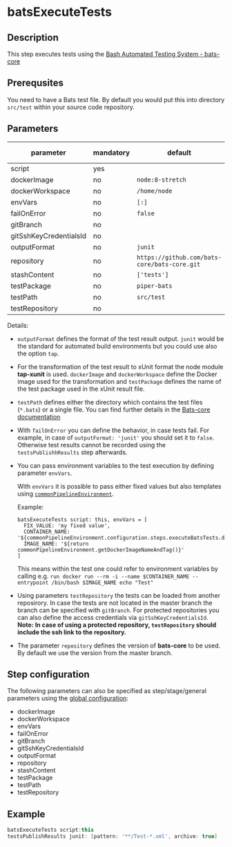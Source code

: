 # batsExecuteTests

## Description

This step executes tests using the [Bash Automated Testing System - bats-core](https://github.com/bats-core/bats-core)

## Prerequsites

You need to have a Bats test file. By default you would put this into directory `src/test` within your source code repository.

## Parameters

| parameter | mandatory | default | possible values |
|-----------|-----------|---------|-----------------|
| script | yes |  |  |
| dockerImage | no | `node:8-stretch` | |
| dockerWorkspace | no |`/home/node`| |
| envVars | no | `[:]` | |
| failOnError | no | `false` | |
| gitBranch | no | | |
| gitSshKeyCredentialsId | no | | |
| outputFormat | no | `junit` | `tap` |
| repository | no | `https://github.com/bats-core/bats-core.git` | |
| stashContent | no | `['tests']` | |
| testPackage | no | `piper-bats` | |
| testPath | no | `src/test`| |
| testRepository | no | | |


Details:

* `outputFormat` defines the format of the test result output. `junit` would be the standard for automated build environments but you could use also the option `tap`.
* For the transformation of the test result to xUnit format the node module **tap-xunit** is used. `dockerImage` and `dockerWorkspace` define the Docker image used for the transformation and `testPackage` defines the name of the test package used in the xUnit result file.
* `testPath` defines either the directory which contains the test files (`*.bats`) or a single file. You can find further details in the [Bats-core documentation](https://github.com/bats-core/bats-core#usage)
* With `failOnError` you can define the behavior, in case tests fail. For example, in case of `outputFormat: 'junit'` you should set it to `false`. Otherwise test results cannot be recorded using the `testsPublishhResults` step afterwards.
* You can pass environment variables to the test execution by defining parameter `envVars`.

    With `envVars` it is possible to pass either fixed values but also templates using [`commonPipelineEnvironment`](commonPipelineEnvironment.md).

    Example:
    ```
    batsExecuteTests script: this, envVars = [
      FIX_VALUE: 'my fixed value',
      CONTAINER_NAME: '${commonPipelineEnvironment.configuration.steps.executeBatsTests.dockerContainerName}',
      IMAGE_NAME: '${return commonPipelineEnvironment.getDockerImageNameAndTag()}'
    ]
    ```

    This means within the test one could refer to environment variables by calling e.g.
    `run docker run --rm -i --name $CONTAINER_NAME --entrypoint /bin/bash $IMAGE_NAME echo "Test"`

* Using parameters `testRepository` the tests can be loaded from another reposirory. In case the tests are not located in the master branch the branch can be specified with `gitBranch`. For protected repositories you can also define the access credentials via `gitSshKeyCredentialsId`. **Note: In case of using a protected repository, `testRepository` should include the ssh link to the repository.**
* The parameter `repository` defines the version of **bats-core** to be used. By default we use the version from the master branch.

## Step configuration
The following parameters can also be specified as step/stage/general parameters using the [global configuration](../configuration.md):

* dockerImage
* dockerWorkspace
* envVars
* failOnError
* gitBranch
* gitSshKeyCredentialsId
* outputFormat
* repository
* stashContent
* testPackage
* testPath
* testRepository


## Example

```groovy
batsExecuteTests script:this
testsPublishResults junit: [pattern: '**/Test-*.xml', archive: true]
```
